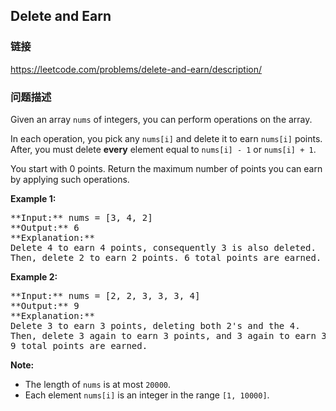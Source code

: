 ## Delete and Earn  
### 链接  
https://leetcode.com/problems/delete-and-earn/description/  
### 问题描述

Given an array `nums` of integers, you can perform operations on the array.



In each operation, you pick any `nums[i]` and delete it to earn `nums[i]` points.  After, you must delete **every** element equal to `nums[i] - 1` or `nums[i] + 1`.



You start with 0 points.  Return the maximum number of points you can earn by applying such operations.


**Example 1:**<br />
<pre>
**Input:** nums = [3, 4, 2]
**Output:** 6
**Explanation:** 
Delete 4 to earn 4 points, consequently 3 is also deleted.
Then, delete 2 to earn 2 points. 6 total points are earned.
</pre>


**Example 2:**<br />
<pre>
**Input:** nums = [2, 2, 3, 3, 3, 4]
**Output:** 9
**Explanation:** 
Delete 3 to earn 3 points, deleting both 2's and the 4.
Then, delete 3 again to earn 3 points, and 3 again to earn 3 points.
9 total points are earned.
</pre>


**Note:**
- The length of `nums` is at most `20000`.
- Each element `nums[i]` is an integer in the range `[1, 10000]`.

